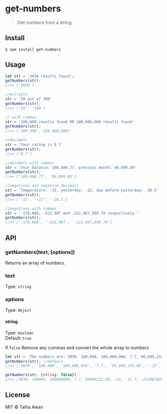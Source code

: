 # get-numbers 

> Get numbers from a string

## Install

```
$ npm install get-numbers
```

## Usage

```js
let str = '3030 results found';
getNumbers(str);
//=> ['3030']

//multiple
str = '50 out of 100'
getNumbers(str);
//=> ['50', '100']

// with commas
str = '100,000 results found OR 100,000,000 results found'
getNumbers(str);
//=> ['100,000', 100,000,000]

//decimals
str = 'Your rating is 8.7'
getNumbers(str);
//=> ['8.7']

//decimals with commas
str = 'Your balance: 100,000.77, previous month: 90,899.89'
getNumbers(str);
//=> ['100,000.77', '90,899.89']

//negatives and negative decimals
str = 'Temperature: -15, yesterday: -22, day before yesterday: -20.5'
getNumbers(str);
//=> ['-15', '-22', '-20.5']

//negatives with commas
str = '-170,000, -222,987 and -222,987,899.70 respectively.'
getNumbers(str); 
//=> ['-170,000', '-222,987', '-222,987,899.70']
```


## API

### getNumbers(text, [options])

Returns an array of numbers.

### text

Type: `string`

### options

Type: `Object`

#### string

Type: `boolean`<br>
Default: `true`

If `false` Remove any commas and convert the whole array to numbers
```js
let str = 'The numbers are: 3030, 100,000, 100,000,000, 7.7, 90,899,232.89, -22, -15.7, -222,987,899 and -222,987,899.90 ';
getNumbers(str); //default
//=> ['3030', '100,000', '100,000,000', '7.7', '90,899,232.89', '-22', '-15.7', '-222,987,899', '-222,987,899.90']

getNumbers(str, {string: false})
//=> [3030, 100000, 100000000, 7.7, 90899232.89, -22, -15.7, -222987899, -222987899.90]
```

## License

MIT © Talha Awan
